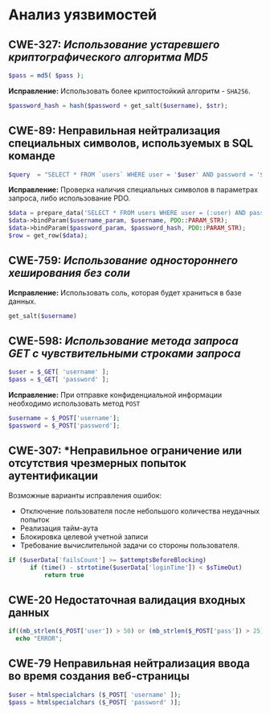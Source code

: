 # Анализ уязвимостей


## CWE-327: *Использование устаревшего криптографического алгоритма MD5*
```php
$pass = md5( $pass );
```
**Исправление:** Использовать более криптостойкий алгоритм - `SHA256`.
```php
$password_hash = hash($password + get_salt($username), $str);
```




## CWE-89: Неправильная нейтрализация специальных символов, используемых в SQL команде
```php
$query  = "SELECT * FROM `users` WHERE user = '$user' AND password = '$pass';";
```
**Исправление:** Проверка наличия специальных символов в параметрах запроса, либо использование PDO.
```php
$data = prepare_data('SELECT * FROM users WHERE user = (:user) AND password = (:password) LIMIT 1;');
$data->bindParam($username_param, $username, PDO::PARAM_STR);
$data->bindParam($password_param, $password_hash, PDO::PARAM_STR);
$row = get_row($data);
```




## CWE-759: *Использование одностороннего хеширования без соли*
**Исправление:** Использовать соль, которая будет храниться в базе данных.
```php
get_salt($username)
```




## CWE-598: *Использование метода запроса GET с чувствительными строками запроса*
```php
$user = $_GET[ 'username' ];
$pass = $_GET[ 'password' ];
```
**Исправление:** При отправке конфиденциальной информации необходимо использовать метод `POST`
```php
$username = $_POST['username'];
$password = $_POST['password'];
```




## CWE-307: *Неправильное ограничение или отсутствия чрезмерных попыток аутентификации
Возможные варианты исправления ошибок:
 - Отключение пользователя после небольшого количества неудачных попыток
 - Реализация тайм-аута
 - Блокировка целевой учетной записи
 - Требование вычислительной задачи со стороны пользователя.
```php
if ($userData['failsCount'] >= $attemptsBeforeBlocking) 
      if (time() - strtotime($userData['loginTime']) < $sTimeOut)
          return true
```



 ## CWE-20 Недостаточная валидация входных данных
 ```php
if((mb_strlen($_POST['user']) > 50) or (mb_strlen($_POST['pass']) > 25){
   echo "ERROR";
```



## CWE-79 Неправильная нейтрализация ввода во время создания веб-страницы
 ```php
$user = htmlspecialchars ($_POST[ 'username' ]);
$pass = htmlspecialchars ($_POST[ 'password' )];
```
